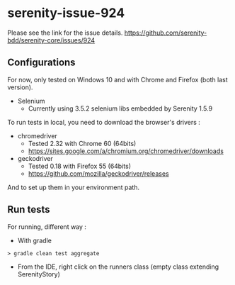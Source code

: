# serenity-issue-924
Please see the link for the issue details.
https://github.com/serenity-bdd/serenity-core/issues/924 


## Configurations
For now, only tested on Windows 10 and with Chrome and Firefox (both last version).

* Selenium
    * Currently using 3.5.2 selenium libs embedded by Serenity 1.5.9

To run  tests in local, you need to download the browser's drivers :
* chromedriver
    * Tested 2.32 with Chrome 60 (64bits)
    * https://sites.google.com/a/chromium.org/chromedriver/downloads
* geckodriver
    * Tested 0.18 with Firefox 55 (64bits)
    * https://github.com/mozilla/geckodriver/releases
    
And to set up them in your environment path.


## Run tests
For running, different way :

* With gradle
```
> gradle clean test aggregate
```

* From the IDE, right click on the runners class (empty class extending SerenityStory)
   

